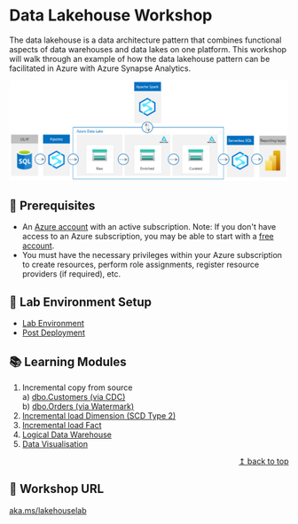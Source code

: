 # Data Lakehouse Workshop

The data lakehouse is a data architecture pattern that combines functional aspects of data warehouses and data lakes on one platform. This workshop will walk through an example of how the data lakehouse pattern can be facilitated in Azure with Azure Synapse Analytics.

![Data Lakehouse with Azure Synapse Analytics](./images/readme/001.png)

## :thinking: Prerequisites

* An [Azure account](https://azure.microsoft.com/en-us/free/) with an active subscription. Note: If you don't have access to an Azure subscription, you may be able to start with a [free account](https://www.azure.com/free).
* You must have the necessary privileges within your Azure subscription to create resources, perform role assignments, register resource providers (if required), etc.

## :test_tube: Lab Environment Setup
* [Lab Environment](./modules/module00.md)
* [Post Deployment](./modules/moduleXX.md)

## :books: Learning Modules

1. Incremental copy from source  
    a) [dbo.Customers (via CDC)](./modules/module01a.md)  
    b) [dbo.Orders (via Watermark)](./modules/module01b.md)
2. [Incremental load Dimension (SCD Type 2)](./modules/module02.md)
3. [Incremental load Fact](./modules/module03.md)
4. [Logical Data Warehouse](./modules/module04.md)
5. [Data Visualisation](./modules/module05.md)

<div align="right"><a href="#data-lakehouse-workshop">↥ back to top</a></div>

## :link: Workshop URL

[aka.ms/lakehouselab](https://aka.ms/lakehouselab)
